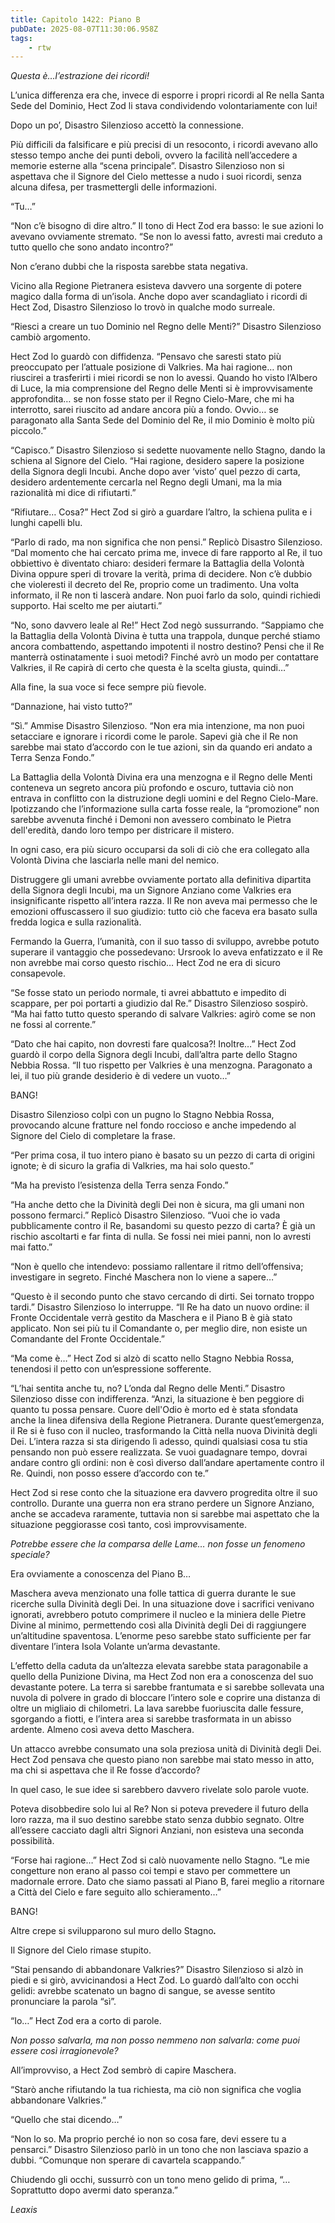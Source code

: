 ```yaml
---
title: Capitolo 1422: Piano B
pubDate: 2025-08-07T11:30:06.958Z
tags:
    - rtw
---
```



<em>Questa è…l’estrazione dei ricordi!</em>


L’unica differenza era che, invece di esporre i propri ricordi al Re nella Santa Sede del Dominio, Hect Zod li stava condividendo volontariamente con lui!


Dopo un po’, Disastro Silenzioso accettò la connessione.


Più difficili da falsificare e più precisi di un resoconto, i ricordi avevano allo stesso tempo anche dei punti deboli, ovvero la facilità nell’accedere a memorie esterne alla “scena principale”. Disastro Silenzioso non si aspettava che il Signore del Cielo mettesse a nudo i suoi ricordi, senza alcuna difesa, per trasmettergli delle informazioni.


“Tu…”


“Non c’è bisogno di dire altro.” Il tono di Hect Zod era basso: le sue azioni lo avevano ovviamente stremato. “Se non lo avessi fatto, avresti mai creduto a tutto quello che sono andato incontro?”


Non c’erano dubbi che la risposta sarebbe stata negativa.


Vicino alla Regione Pietranera esisteva davvero una sorgente di potere magico dalla forma di un’isola. Anche dopo aver scandagliato i ricordi di Hect Zod, Disastro Silenzioso lo trovò in qualche modo surreale.


“Riesci a creare un tuo Dominio nel Regno delle Menti?” Disastro Silenzioso cambiò argomento.


Hect Zod lo guardò con diffidenza. “Pensavo che saresti stato più preoccupato per l’attuale posizione di Valkries. Ma hai ragione… non riuscirei a trasferirti i miei ricordi se non lo avessi. Quando ho visto l’Albero di Luce, la mia comprensione del Regno delle Menti si è improvvisamente approfondita… se non fosse stato per il Regno Cielo-Mare, che mi ha interrotto, sarei riuscito ad andare ancora più a fondo. Ovvio… se paragonato alla Santa Sede del Dominio del Re, il mio Dominio è molto più piccolo.”


“Capisco.” Disastro Silenzioso si sedette nuovamente nello Stagno, dando la schiena al Signore del Cielo. “Hai ragione, desidero sapere la posizione della Signora degli Incubi. Anche dopo aver ‘visto’ quel pezzo di carta, desidero ardentemente cercarla nel Regno degli Umani, ma la mia razionalità mi dice di rifiutarti.”


“Rifiutare… Cosa?” Hect Zod si girò a guardare l’altro, la schiena pulita e i lunghi capelli blu.


“Parlo di rado, ma non significa che non pensi.” Replicò Disastro Silenzioso. “Dal momento che hai cercato prima me, invece di fare rapporto al Re, il tuo obbiettivo è diventato chiaro: desideri fermare la Battaglia della Volontà Divina oppure speri di trovare la verità, prima di decidere. Non c’è dubbio che violeresti il decreto del Re, proprio come un tradimento. Una volta informato, il Re non ti lascerà andare. Non puoi farlo da solo, quindi richiedi supporto. Hai scelto me per aiutarti.”


“No, sono davvero leale al Re!” Hect Zod negò sussurrando. “Sappiamo che la Battaglia della Volontà Divina è tutta una trappola, dunque perché stiamo ancora combattendo, aspettando impotenti il nostro destino? Pensi che il Re manterrà ostinatamente i suoi metodi? Finché avrò un modo per contattare Valkries, il Re capirà di certo che questa è la scelta giusta, quindi…”


Alla fine, la sua voce si fece sempre più fievole.


“Dannazione, hai visto tutto?”


“Sì.” Ammise Disastro Silenzioso. “Non era mia intenzione, ma non puoi setacciare e ignorare i ricordi come le parole. Sapevi già che il Re non sarebbe mai stato d’accordo con le tue azioni, sin da quando eri andato a Terra Senza Fondo.”


La Battaglia della Volontà Divina era una menzogna e il Regno delle Menti conteneva un segreto ancora più profondo e oscuro, tuttavia ciò non entrava in conflitto con la distruzione degli uomini e del Regno Cielo-Mare. Ipotizzando che l’informazione sulla carta fosse reale, la “promozione” non sarebbe avvenuta finché i Demoni non avessero combinato le Pietra dell'eredità, dando loro tempo per districare il mistero.


In ogni caso, era più sicuro occuparsi da soli di ciò che era collegato alla Volontà Divina che lasciarla nelle mani del nemico.


Distruggere gli umani avrebbe ovviamente portato alla definitiva dipartita della Signora degli Incubi, ma un Signore Anziano come Valkries era insignificante rispetto all’intera razza. Il Re non aveva mai permesso che le emozioni offuscassero il suo giudizio: tutto ciò che faceva era basato sulla fredda logica e sulla razionalità.


Fermando la Guerra, l’umanità, con il suo tasso di sviluppo, avrebbe potuto superare il vantaggio che possedevano: Ursrook lo aveva enfatizzato e il Re non avrebbe mai corso questo rischio… Hect Zod ne era di sicuro consapevole.


“Se fosse stato un periodo normale, ti avrei abbattuto e impedito di scappare, per poi portarti a giudizio dal Re.” Disastro Silenzioso sospirò. “Ma hai fatto tutto questo sperando di salvare Valkries: agirò come se non ne fossi al corrente.”


“Dato che hai capito, non dovresti fare qualcosa?! Inoltre…” Hect Zod guardò il corpo della Signora degli Incubi, dall’altra parte dello Stagno Nebbia Rossa. “Il tuo rispetto per Valkries è una menzogna. Paragonato a lei, il tuo più grande desiderio è di vedere un vuoto…”


BANG!


Disastro Silenzioso colpì con un pugno lo Stagno Nebbia Rossa, provocando alcune fratture nel fondo roccioso e anche impedendo al Signore del Cielo di completare la frase.


“Per prima cosa, il tuo intero piano è basato su un pezzo di carta di origini ignote; è di sicuro la grafia di Valkries, ma hai solo questo.”


“Ma ha previsto l’esistenza della Terra senza Fondo.”


“Ha anche detto che la Divinità degli Dei non è sicura, ma gli umani non possono fermarci.” Replicò Disastro Silenzioso. “Vuoi che io vada pubblicamente contro il Re, basandomi su questo pezzo di carta? È già un rischio ascoltarti e far finta di nulla. Se fossi nei miei panni, non lo avresti mai fatto.”


“Non è quello che intendevo: possiamo rallentare il ritmo dell’offensiva; investigare in segreto. Finché Maschera non lo viene a sapere…”


“Questo è il secondo punto che stavo cercando di dirti. Sei tornato troppo tardi.” Disastro Silenzioso lo interruppe. “Il Re ha dato un nuovo ordine: il Fronte Occidentale verrà gestito da Maschera e il Piano B è già stato applicato. Non sei più tu il Comandante o, per meglio dire, non esiste un Comandante del Fronte Occidentale.”


“Ma come è…” Hect Zod si alzò di scatto nello Stagno Nebbia Rossa, tenendosi il petto con un’espressione sofferente.


“L’hai sentita anche tu, no? L’onda dal Regno delle Menti.” Disastro Silenzioso disse con indifferenza. “Anzi, la situazione è ben peggiore di quanto tu possa pensare. Cuore dell'Odio è morto ed è stata sfondata anche la linea difensiva della Regione Pietranera. Durante quest’emergenza, il Re si è fuso con il nucleo, trasformando la Città nella nuova Divinità degli Dei. L’intera razza si sta dirigendo lì adesso, quindi qualsiasi cosa tu stia pensando non può essere realizzata. Se vuoi guadagnare tempo, dovrai andare contro gli ordini: non è così diverso dall’andare apertamente contro il Re. Quindi, non posso essere d’accordo con te.”


Hect Zod si rese conto che la situazione era davvero progredita oltre il suo controllo. Durante una guerra non era strano perdere un Signore Anziano, anche se accadeva raramente, tuttavia non si sarebbe mai aspettato che la situazione peggiorasse così tanto, così improvvisamente.


<em>Potrebbe essere che la comparsa delle Lame… non fosse un fenomeno speciale?</em>


Era ovviamente a conoscenza del Piano B…


Maschera aveva menzionato una folle tattica di guerra durante le sue ricerche sulla Divinità degli Dei. In una situazione dove i sacrifici venivano ignorati, avrebbero potuto comprimere il nucleo e la miniera delle Pietre Divine al minimo, permettendo così alla Divinità degli Dei di raggiungere un’altitudine spaventosa. L’enorme peso sarebbe stato sufficiente per far diventare l’intera Isola Volante un’arma devastante.


L’effetto della caduta da un’altezza elevata sarebbe stata paragonabile a quello della Punizione Divina, ma Hect Zod non era a conoscenza del suo devastante potere. La terra si sarebbe frantumata e si sarebbe sollevata una nuvola di polvere in grado di bloccare l’intero sole e coprire una distanza di oltre un migliaio di chilometri. La lava sarebbe fuoriuscita dalle fessure, sgorgando a fiotti, e l’intera area si sarebbe trasformata in un abisso ardente. Almeno così aveva detto Maschera.


Un attacco avrebbe consumato una sola preziosa unità di Divinità degli Dei. Hect Zod pensava che questo piano non sarebbe mai stato messo in atto, ma chi si aspettava che il Re fosse d’accordo?


In quel caso, le sue idee si sarebbero davvero rivelate solo parole vuote.


Poteva disobbedire solo lui al Re? Non si poteva prevedere il futuro della loro razza, ma il suo destino sarebbe stato senza dubbio segnato. Oltre all’essere cacciato dagli altri Signori Anziani, non esisteva una seconda possibilità.


“Forse hai ragione…” Hect Zod si calò nuovamente nello Stagno. “Le mie congetture non erano al passo coi tempi e stavo per commettere un madornale errore. Dato che siamo passati al Piano B, farei meglio a ritornare a Città del Cielo e fare seguito allo schieramento…”


BANG!


Altre crepe si svilupparono sul muro dello Stagno<strong><em>.</em></strong>


Il Signore del Cielo rimase stupito.


“Stai pensando di abbandonare Valkries?” Disastro Silenzioso si alzò in piedi e si girò, avvicinandosi a Hect Zod. Lo guardò dall’alto con occhi gelidi: avrebbe scatenato un bagno di sangue, se avesse sentito pronunciare la parola “sì”.


“Io…” Hect Zod era a corto di parole.


<em>Non posso salvarla, ma non posso nemmeno non salvarla: come puoi essere così irragionevole?</em>


All’improvviso, a Hect Zod sembrò di capire Maschera.


“Starò anche rifiutando la tua richiesta, ma ciò non significa che voglia abbandonare Valkries.”


“Quello che stai dicendo…”


“Non lo so. Ma proprio perché io non so cosa fare, devi essere tu a pensarci.” Disastro Silenzioso parlò in un tono che non lasciava spazio a dubbi. “Comunque non sperare di cavartela scappando.”


Chiudendo gli occhi, sussurrò con un tono meno gelido di prima, “… Soprattutto dopo avermi dato speranza.”










<em>Leaxis</em>
                                


                                



